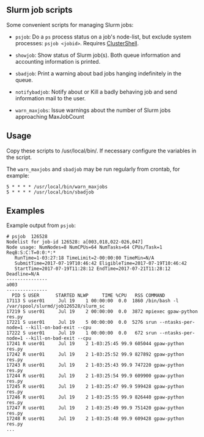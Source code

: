 Slurm job scripts
-----------------

Some convenient scripts for managing Slurm jobs:

* ```psjob```: Do a ```ps``` process status on a job's node-list, but exclude system processes: ```psjob <jobid>```.
  Requires [ClusterShell](https://clustershell.readthedocs.io/en/latest/intro.html).

* ```showjob```: Show status of Slurm job(s). Both queue information and accounting information is printed.

* ```sbadjob```: Print a warning about bad jobs hanging indefinitely in the queue.

* ```notifybadjob```: Notify about or Kill a badly behaving job and send information mail to the user.

* ```warn_maxjobs```: Issue warnings about the number of Slurm jobs approaching MaxJobCount

Usage
-----

Copy these scripts to /usr/local/bin/.
If necessary configure the variables in the script.

The ```warn_maxjobs``` and ```sbadjob``` may be run regularly from crontab, for example:

```
5 * * * * /usr/local/bin/warn_maxjobs
5 * * * * /usr/local/bin/sbadjob
```

Examples
--------

Example output from ```psjob```:

```
# psjob  126528
Nodelist for job-id 126528: a[003,018,022-026,047]
Node usage: NumNodes=8 NumCPUs=64 NumTasks=64 CPUs/Task=1 ReqB:S:C:T=0:0:*:*
   RunTime=1-03:27:18 TimeLimit=2-00:00:00 TimeMin=N/A
   SubmitTime=2017-07-19T10:46:42 EligibleTime=2017-07-19T10:46:42
   StartTime=2017-07-19T11:28:12 EndTime=2017-07-21T11:28:12 Deadline=N/A
---------------
a003
---------------
  PID S USER      STARTED NLWP     TIME %CPU   RSS COMMAND
17113 S user01     Jul 19    1 00:00:00  0.0  1860 /bin/bash -l /var/spool/slurmd/job126528/slurm_sc
17219 S user01     Jul 19    2 00:00:00  0.0  3872 mpiexec gpaw-python res.py
17221 S user01     Jul 19    5 00:00:00  0.0  5276 srun --ntasks-per-node=1 --kill-on-bad-exit --cpu
17222 S user01     Jul 19    1 00:00:00  0.0   672 srun --ntasks-per-node=1 --kill-on-bad-exit --cpu
17241 R user01     Jul 19    2 1-03:25:45 99.9 605044 gpaw-python res.py
17242 R user01     Jul 19    2 1-03:25:52 99.9 827892 gpaw-python res.py
17243 R user01     Jul 19    2 1-03:25:43 99.9 747220 gpaw-python res.py
17244 R user01     Jul 19    2 1-03:25:54 99.9 609900 gpaw-python res.py
17245 R user01     Jul 19    2 1-03:25:47 99.9 599428 gpaw-python res.py
17246 R user01     Jul 19    2 1-03:25:55 99.9 826440 gpaw-python res.py
17247 R user01     Jul 19    2 1-03:25:49 99.9 751420 gpaw-python res.py
17248 R user01     Jul 19    2 1-03:25:48 99.9 609428 gpaw-python res.py
...

```
